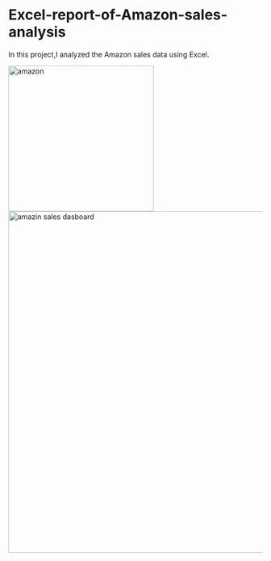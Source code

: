 # Excel-report-of-Amazon-sales-analysis
In this project,I analyzed the Amazon sales data using Excel.

<img width="288" alt="amazon" src="https://github.com/user-attachments/assets/377b06d5-5fb0-4fc7-a612-24afda04e785">

<img width="676" alt="amazin sales dasboard" src="https://github.com/user-attachments/assets/1e6e6e90-6f8f-41c4-8ac2-c50dfcd58912">


